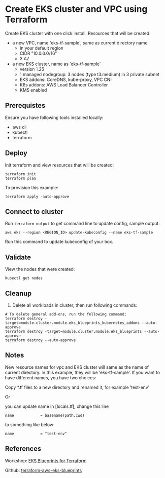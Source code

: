 # Create EKS cluster and VPC using Terraform

Create EKS cluster with one click install. Resources that will be created:

- a new VPC, name 'eks-tf-sample', same as current directory name
  - in your default region
  - CIDR "10.0.0.0/16"
  - 3 AZ
- a new EKS cluster, name as 'eks-tf-sample'
  - version 1.25
  - 1 managed nodegroup: 3 nodes (type t3.medium) in 3 private subnet
  - EKS addons: CoreDNS, kube-proxy, VPC CNI
  - K8s addons: AWS Load Balancer Controller
  - KMS enabled

## Prerequistes

Ensure you have following tools installed locally:

- aws cli
- kubectl
- terraform

## Deploy

Init terraform and view resources that will be created:
```
terraform init
terraform plan
```

To provision this example:
```
terraform apply -auto-approve
```



## Connect to cluster

Run `terraform output` to get command line to update config, sample output:
```
aws eks --region <REGION_ID> update-kubeconfig --name eks-tf-sample
```

Run this command to update kubeconfig of your box.

## Validate

View the nodes that were created:
```
kubectl get nodes
```

## Cleanup

1. Delete all workloads in cluster, then run following commands:

```
# To delete general add-ons, run the following command:
terraform destroy -target=module.cluster.module.eks_blueprints_kubernetes_addons --auto-approve
terraform destroy -target=module.cluster.module.eks_blueprints --auto-approve
terraform destroy --auto-approve
```

## Notes

New resource names for vpc and EKS cluster will same as the name of current directory. In this example, they will be 'eks-tf-sample'. If you want to have different names, you have two choices:

Copy *.tf files to a new directory and renamed it, for example 'test-env'

Or 

you can update name in [locals.tf], change this line
```
name            = basename(path.cwd)
```

to something like below:
```
name            = "test-env"
```


## References

Workshop: [EKS Blueprints for Terraform](https://catalog.workshops.aws/eks-blueprints-terraform/en-US)

Github: [terraform-aws-eks-blueprints
](https://github.com/aws-ia/terraform-aws-eks-blueprints)